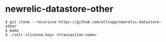 # newrelic-datastore-other

    $ git clone --recursive https://github.com/allsopp/newrelic-datastore-other
    $ make
    $ ./solr <license-key> <transaction-name>

